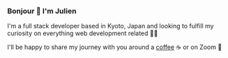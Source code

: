 ### Bonjour 👋 I'm Julien

<!--
**JulianThe0ne/JulianThe0ne** is a ✨ _special_ ✨ repository because its `README.md` (this file) appears on your GitHub profile.




-->
I'm a full stack developer based in Kyoto, Japan and looking to fulfill my curiosity on everything web development related 👨‍💻

I'll be happy to share my journey with you around a [coffee](https://www.linkedin.com/in/julien-afonso-59568124b/) ☕️ or on Zoom 🎥
